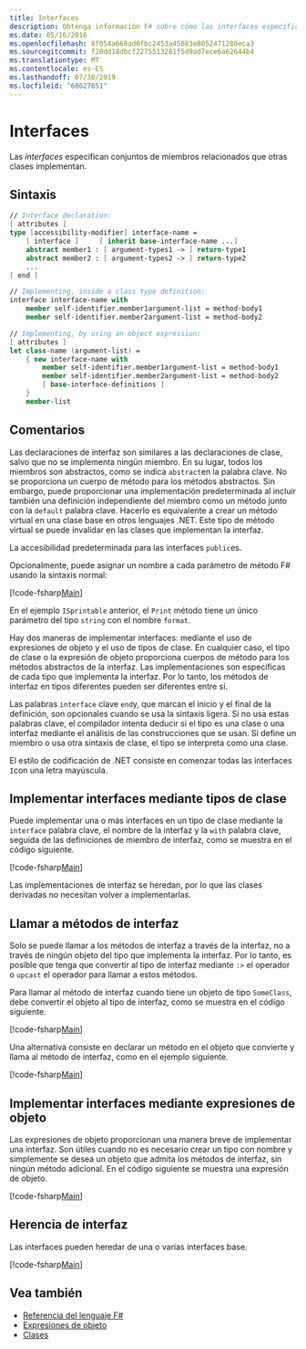 ```yaml
---
title: Interfaces
description: Obtenga información F# sobre cómo las interfaces especifican conjuntos de miembros relacionados que otras clases implementan.
ms.date: 05/16/2016
ms.openlocfilehash: 8f054a668ad0fbc2453a45883e8052471280eca3
ms.sourcegitcommit: f20dd18dbcf2275513281f5d9ad7ece6a62644b4
ms.translationtype: MT
ms.contentlocale: es-ES
ms.lasthandoff: 07/30/2019
ms.locfileid: "68627651"
---
```

# <a name="interfaces"></a>Interfaces

Las *interfaces* especifican conjuntos de miembros relacionados que otras clases implementan.

## <a name="syntax"></a>Sintaxis

```fsharp
// Interface declaration:
[ attributes ]
type [accessibility-modifier] interface-name =
    [ interface ]     [ inherit base-interface-name ...]
    abstract member1 : [ argument-types1 -> ] return-type1
    abstract member2 : [ argument-types2 -> ] return-type2
    ...
[ end ]

// Implementing, inside a class type definition:
interface interface-name with
    member self-identifier.member1argument-list = method-body1
    member self-identifier.member2argument-list = method-body2

// Implementing, by using an object expression:
[ attributes ]
let class-name (argument-list) =
    { new interface-name with
        member self-identifier.member1argument-list = method-body1
        member self-identifier.member2argument-list = method-body2
        [ base-interface-definitions ]
    }
    member-list
```

## <a name="remarks"></a>Comentarios

Las declaraciones de interfaz son similares a las declaraciones de clase, salvo que no se implementa ningún miembro. En su lugar, todos los miembros son abstractos, como se indica `abstract`en la palabra clave. No se proporciona un cuerpo de método para los métodos abstractos. Sin embargo, puede proporcionar una implementación predeterminada al incluir también una definición independiente del miembro como un método junto con la `default` palabra clave. Hacerlo es equivalente a crear un método virtual en una clase base en otros lenguajes .NET. Este tipo de método virtual se puede invalidar en las clases que implementan la interfaz.

La accesibilidad predeterminada para las interfaces `public`es.

Opcionalmente, puede asignar un nombre a cada parámetro de método F# usando la sintaxis normal:

[!code-fsharp[Main](~/samples/snippets/fsharp/lang-ref-1/snippet24032.fs)]

En el ejemplo `ISprintable` anterior, el `Print` método tiene un único parámetro del tipo `string` con el nombre `format`.

Hay dos maneras de implementar interfaces: mediante el uso de expresiones de objeto y el uso de tipos de clase. En cualquier caso, el tipo de clase o la expresión de objeto proporciona cuerpos de método para los métodos abstractos de la interfaz. Las implementaciones son específicas de cada tipo que implementa la interfaz. Por lo tanto, los métodos de interfaz en tipos diferentes pueden ser diferentes entre sí.

Las palabras `interface` clave `end`y, que marcan el inicio y el final de la definición, son opcionales cuando se usa la sintaxis ligera. Si no usa estas palabras clave, el compilador intenta deducir si el tipo es una clase o una interfaz mediante el análisis de las construcciones que se usan. Si define un miembro o usa otra sintaxis de clase, el tipo se interpreta como una clase.

El estilo de codificación de .NET consiste en comenzar todas las interfaces `I`con una letra mayúscula.

## <a name="implementing-interfaces-by-using-class-types"></a>Implementar interfaces mediante tipos de clase

Puede implementar una o más interfaces en un tipo de clase mediante la `interface` palabra clave, el nombre de la interfaz y la `with` palabra clave, seguida de las definiciones de miembro de interfaz, como se muestra en el código siguiente.

[!code-fsharp[Main](~/samples/snippets/fsharp/lang-ref-1/snippet2801.fs)]

Las implementaciones de interfaz se heredan, por lo que las clases derivadas no necesitan volver a implementarlas.

## <a name="calling-interface-methods"></a>Llamar a métodos de interfaz

Solo se puede llamar a los métodos de interfaz a través de la interfaz, no a través de ningún objeto del tipo que implementa la interfaz. Por lo tanto, es posible que tenga que convertir al tipo de interfaz mediante `:>` el operador o `upcast` el operador para llamar a estos métodos.

Para llamar al método de interfaz cuando tiene un objeto de tipo `SomeClass`, debe convertir el objeto al tipo de interfaz, como se muestra en el código siguiente.

[!code-fsharp[Main](~/samples/snippets/fsharp/lang-ref-1/snippet2802.fs)]

Una alternativa consiste en declarar un método en el objeto que convierte y llama al método de interfaz, como en el ejemplo siguiente.

[!code-fsharp[Main](~/samples/snippets/fsharp/lang-ref-1/snippet2803.fs)]

## <a name="implementing-interfaces-by-using-object-expressions"></a>Implementar interfaces mediante expresiones de objeto

Las expresiones de objeto proporcionan una manera breve de implementar una interfaz. Son útiles cuando no es necesario crear un tipo con nombre y simplemente se desea un objeto que admita los métodos de interfaz, sin ningún método adicional. En el código siguiente se muestra una expresión de objeto.

[!code-fsharp[Main](~/samples/snippets/fsharp/lang-ref-1/snippet2804.fs)]

## <a name="interface-inheritance"></a>Herencia de interfaz

Las interfaces pueden heredar de una o varias interfaces base.

[!code-fsharp[Main](~/samples/snippets/fsharp/lang-ref-1/snippet2805.fs)]

## <a name="see-also"></a>Vea también

- [Referencia del lenguaje F#](index.md)
- [Expresiones de objeto](object-expressions.md)
- [Clases](classes.md)
